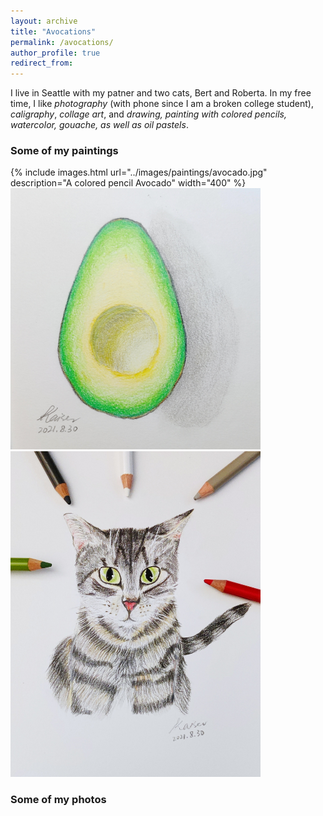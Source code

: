 ```yaml
---
layout: archive
title: "Avocations"
permalink: /avocations/
author_profile: true
redirect_from:
---
```

I live in Seattle with my patner and two cats, Bert and Roberta. In my free time, I like *photography* (with phone since I am a broken college student), *caligraphy*, *collage art*, and *drawing, painting with colored pencils, watercolor, gouache, as well as oil pastels*.
### Some of my paintings
{% include images.html url="../images/paintings/avocado.jpg" description="A colored pencil Avocado" width="400" %}
<img src="../images/paintings/avocado.jpg" alt="avocado" width="400"/>
<img src="../images/paintings/roberta.jpg" alt="roberta" width="400"/>

### Some of my photos
